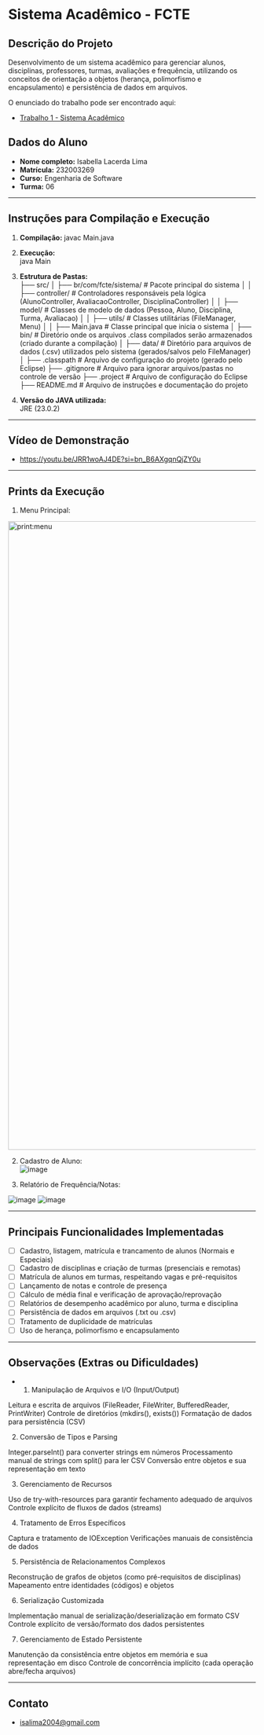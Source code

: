 # Sistema Acadêmico - FCTE

## Descrição do Projeto

Desenvolvimento de um sistema acadêmico para gerenciar alunos, disciplinas, professores, turmas, avaliações e frequência, utilizando os conceitos de orientação a objetos (herança, polimorfismo e encapsulamento) e persistência de dados em arquivos.

O enunciado do trabalho pode ser encontrado aqui:
- [Trabalho 1 - Sistema Acadêmico](https://github.com/lboaventura25/OO-T06_2025.1_UnB_FCTE/blob/main/trabalhos/ep1/README.md)

## Dados do Aluno

- **Nome completo:** Isabella Lacerda Lima
- **Matrícula:** 232003269
- **Curso:** Engenharia de Software
- **Turma:** 06

---

## Instruções para Compilação e Execução

1. **Compilação:**
  javac Main.java
   
3. **Execução:**  
   java Main

4. **Estrutura de Pastas:**  
├── src/
│   ├── br/com/fcte/sistema/          # Pacote principal do sistema
│   │   ├── controller/              # Controladores responsáveis pela lógica (AlunoController, AvaliacaoController, DisciplinaController)
│   │   ├── model/                   # Classes de modelo de dados (Pessoa, Aluno, Disciplina, Turma, Avaliacao)
│   │   ├── utils/                   # Classes utilitárias (FileManager, Menu)
│   │   ├── Main.java                # Classe principal que inicia o sistema
│
├── bin/                             # Diretório onde os arquivos .class compilados serão armazenados (criado durante a compilação)
│
├── data/                            # Diretório para arquivos de dados (.csv) utilizados pelo sistema (gerados/salvos pelo FileManager)
│
├── .classpath                       # Arquivo de configuração do projeto (gerado pelo Eclipse)
├── .gitignore                       # Arquivo para ignorar arquivos/pastas no controle de versão
├── .project                         # Arquivo de configuração do Eclipse
├── README.md                        # Arquivo de instruções e documentação do projeto

3. **Versão do JAVA utilizada:**  
   JRE (23.0.2)

---

## Vídeo de Demonstração

- https://youtu.be/JRR1woAJ4DE?si=bn_B6AXgqnQjZY0u

---

## Prints da Execução

1. Menu Principal:  
<img width="1280" alt="print:menu" src="https://github.com/user-attachments/assets/76248e68-37bb-43a2-9336-f380ea5b5922" />

2. Cadastro de Aluno:  
   ![image](https://github.com/user-attachments/assets/5872b624-16f5-4b19-9478-6722aa8b7a3a)

3. Relatório de Frequência/Notas:  

![image](https://github.com/user-attachments/assets/7a67f697-ffb3-41d2-9785-b8a209faf4bd)
![image](https://github.com/user-attachments/assets/64b3d8dd-0160-4e44-bd52-328e96f25eda)


---

## Principais Funcionalidades Implementadas

- [ ] Cadastro, listagem, matrícula e trancamento de alunos (Normais e Especiais)
- [ ] Cadastro de disciplinas e criação de turmas (presenciais e remotas)
- [ ] Matrícula de alunos em turmas, respeitando vagas e pré-requisitos
- [ ] Lançamento de notas e controle de presença
- [ ] Cálculo de média final e verificação de aprovação/reprovação
- [ ] Relatórios de desempenho acadêmico por aluno, turma e disciplina
- [ ] Persistência de dados em arquivos (.txt ou .csv)
- [ ] Tratamento de duplicidade de matrículas
- [ ] Uso de herança, polimorfismo e encapsulamento

---

## Observações (Extras ou Dificuldades)

- 1. Manipulação de Arquivos e I/O (Input/Output)

Leitura e escrita de arquivos (FileReader, FileWriter, BufferedReader, PrintWriter)
Controle de diretórios (mkdirs(), exists())
Formatação de dados para persistência (CSV)

2. Conversão de Tipos e Parsing

Integer.parseInt() para converter strings em números
Processamento manual de strings com split() para ler CSV
Conversão entre objetos e sua representação em texto

3. Gerenciamento de Recursos

Uso de try-with-resources para garantir fechamento adequado de arquivos
Controle explícito de fluxos de dados (streams)

4. Tratamento de Erros Específicos

Captura e tratamento de IOException
Verificações manuais de consistência de dados

5. Persistência de Relacionamentos Complexos

Reconstrução de grafos de objetos (como pré-requisitos de disciplinas)
Mapeamento entre identidades (códigos) e objetos

6. Serialização Customizada

Implementação manual de serialização/deserialização em formato CSV
Controle explícito de versão/formato dos dados persistentes

7. Gerenciamento de Estado Persistente

Manutenção da consistência entre objetos em memória e sua representação em disco
Controle de concorrência implícito (cada operação abre/fecha arquivos)

---

## Contato

- isalima2004@gmail.com
